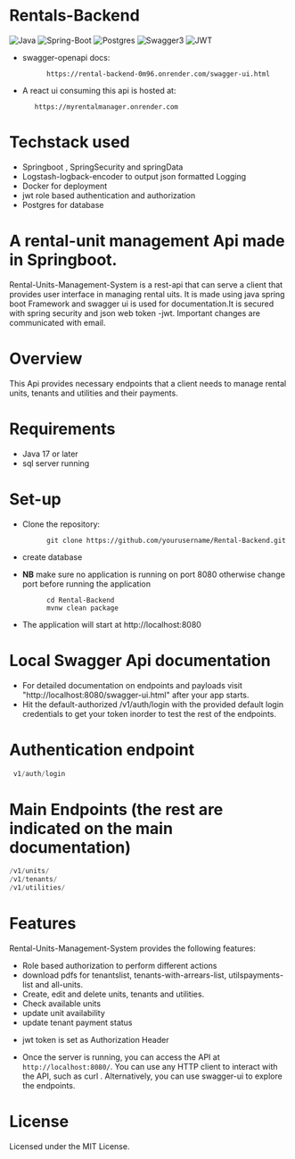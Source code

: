 # Rentals-Backend
![Java](https://img.shields.io/badge/Java-FEB95F?style=for-the-badge&logo=java&logoColor=white)
![Spring-Boot](https://img.shields.io/badge/SpringBoot-81FF5E?style=for-the-badge&logo=spring&logoColor=white)
![Postgres](https://img.shields.io/badge/Postgres-1E7AB8?style=for-the-badge&logo=postgres&logoColor=white)
![Swagger3](https://img.shields.io/badge/Swagger3-84E713?style=for-the-badge&logo=swagger&logoColor=white)
![JWT](https://img.shields.io/badge/JWT-ef233c?style=for-the-badge&logo=jwt.io&logoColor=white)



- swagger-openapi docs:
 
         

            https://rental-backend-0m96.onrender.com/swagger-ui.html
 - A react ui consuming this api is hosted at:

        

          https://myrentalmanager.onrender.com

# Techstack used

- Springboot , SpringSecurity and springData
- Logstash-logback-encoder to output json formatted Logging
- Docker for deployment
- jwt role based authentication and authorization
- Postgres for database
# A rental-unit management Api made in Springboot.
Rental-Units-Management-System is a rest-api that can serve a client that provides user interface in managing rental uits.
It is made using java spring boot Framework and swagger ui is used for documentation.It is secured with spring security and json web token -jwt. Important changes are communicated with email.

 
# Overview

This Api provides necessary endpoints that a client needs to manage rental units, tenants and utilities and their payments.

# Requirements

- Java 17 or later
- sql server running 

# Set-up

- Clone the repository:
 
         

            git clone https://github.com/yourusername/Rental-Backend.git

            
- create database 
- **NB** make sure no application is running on port 8080 otherwise change port before running the application
            

            cd Rental-Backend
            mvnw clean package

            
- The application will start at http://localhost:8080
# Local Swagger Api documentation 
- For detailed documentation on endpoints and payloads visit "http://localhost:8080/swagger-ui.html" after your app starts.
- Hit the default-authorized /v1/auth/login with the provided default login credentials to get your token inorder to test the rest of the endpoints.
  
# Authentication endpoint
```sql
 v1/auth/login
  ```
# Main Endpoints (the rest are indicated on the main documentation)
```sql
/v1/units/
/v1/tenants/
/v1/utilities/
 ```
# Features
Rental-Units-Management-System provides the following features:
* Role based authorization to perform different actions
* download pdfs for  tenantslist, tenants-with-arrears-list, utilspayments-list and all-units.
* Create, edit and delete units, tenants and utilities.
* Check available units
* update unit availability
* update tenant payment status


- jwt token is set as Authorization Header

- Once the server is running, you can access the API at `http://localhost:8080/`. You can use any HTTP client to interact with the API, such as curl . Alternatively, you can use swagger-ui to explore the endpoints.


# License
 Licensed under the MIT License.
